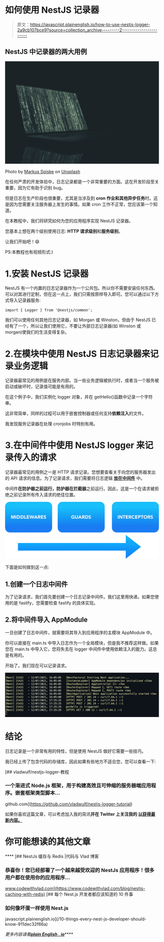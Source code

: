 # 如何使用 NestJS 记录器

> 原文：<https://javascript.plainenglish.io/how-to-use-nestjs-logger-2a9cb107bce9?source=collection_archive---------2----------------------->

## NestJS 中记录器的两大用例

![](img/013812a27dd02aaca0ba42d1cc0fd29c.png)

Photo by [Markus Spiske](https://unsplash.com/@markusspiske?utm_source=medium&utm_medium=referral) on [Unsplash](https://unsplash.com?utm_source=medium&utm_medium=referral)

在任何严肃的开发体验中，日志记录都是一个非常重要的方面。这在开发阶段至关重要，因为它有助于识别 bug。

但是日志在生产阶段也很重要，尤其是当涉及到 **cron 作业和其他异步任务**时。这是因为您需要关注服务器上发生的事情。如果 cron 工作不正常，您应该第一个知道。

在本教程中，我们将研究如何为您的应用程序实现 NestJS 记录器。

您基本上想在两个级别使用日志: **HTTP 请求级别**和**服务级别**。

让我们开始吧！😄

PS:本教程也有视频形式:)

# 1.安装 NestJS 记录器

NestJS 有一个内置的日志记录器作为一个公共包。所以你不需要安装任何东西。可以对其进行定制，但在这一点上，我们只需按原样导入即可。您可以通过以下方式导入记录器服务:

```
import { Logger } from '@nestjs/common';
```

我们可以使用任何其他日志记录器，如 Morgan 或 Winston，但由于 NestJS 已经有了一个，所以让我们使用它，不要让外部日志记录器(如 Winston 或 morgan)使我们的生活变得复杂。

# 2.在模块中使用 NestJS 日志记录器来记录业务逻辑

记录器最常见的用例是在服务内部。当一些业务逻辑被执行时，或者当一个服务被启动或破坏时，记录值可能是有用的。

在这个例子中，我们实例化 logger 对象，并在 getHello()函数中记录一个字符串。

这非常简单，同样的过程可以用于嵌套控制器或任何支持**依赖注入**的文件。

我发现服务记录器在处理 cronjobs 时特别有用。

# 3.在中间件中使用 NestJS logger 来记录传入的请求

记录器最常见的用例之一是 HTTP 请求记录。您想要查看关于向您的服务器发出的 API 请求的信息。为了记录请求，我们需要将日志逻辑 [**放在中间件**](https://docs.nestjs.com/middleware) 中。

中间件**在防护器之前运行，防护器在拦截器**之前运行。因此，这是一个在请求被拒绝之前记录所有传入请求的绝佳位置。

![](img/95f8b14015b8fb036970b5503e1f38b4.png)

下面是如何做到这一点:

## 1.创建一个日志中间件

为了记录请求，我们首先要创建一个日志记录中间件。我们这里用快递。如果您使用的是 fastify，您需要检查 fastify 的具体实现。

## 2.将中间件导入 AppModule

一旦创建了日志中间件，就需要将其导入到应用程序的主模块 AppModule 中。

你可以直接在 main.ts 中导入日志作为一个全局模块，但是我不推荐这样做。如果您在 main.ts 中导入它，您将失去在 logger 中间件中使用依赖注入的能力。这总是有用的。

开始了。我们现在可以记录请求。

![](img/1a0c521244406d94b46b05cc5ee2371b.png)

# 结论

日志记录是一个非常有用的特性，但是使用 NestJS 做好它需要一些技巧。

我已经上传了包含代码的存储库，因此如果有些地方不适合您，您可以查看一下:

[](https://github.com/vladwulf/nestjs-logger-tutorial) [## vladwulf/nestjs-logger-教程

### 一个渐进式 Node.js 框架，用于构建高效且可伸缩的服务器端应用程序。嵌套框架类型脚本…

github.com](https://github.com/vladwulf/nestjs-logger-tutorial) 

如果你喜欢这篇文章，可以考虑加入我的简讯[](https://vladimiragaev.substack.com/embed)****并在 Twitter 上关注我的 [**以获得最新内容。**](https://twitter.com/home)****

# ****你可能想读的其他文章****

****[](https://www.codewithvlad.com/blog/nestjs-caching-with-redis) [## NestJs 缓存与 Redis |代码与 Vlad 博客

### 恭喜你！您已经部署了一个越来越受欢迎的 NestJs 应用程序！很多用户都在使用你的应用程序…

www.codewithvlad.com](https://www.codewithvlad.com/blog/nestjs-caching-with-redis) [](/10-things-every-nest-js-developer-should-know-911dec32f66a) [## 每个 Nest.js 开发者都应该知道的 10 件事

### 如何像坏蛋一样使用 Nest.js

javascript.plainenglish.io](/10-things-every-nest-js-developer-should-know-911dec32f66a) 

*更多内容请看*[***plain English . io***](http://plainenglish.io/)****